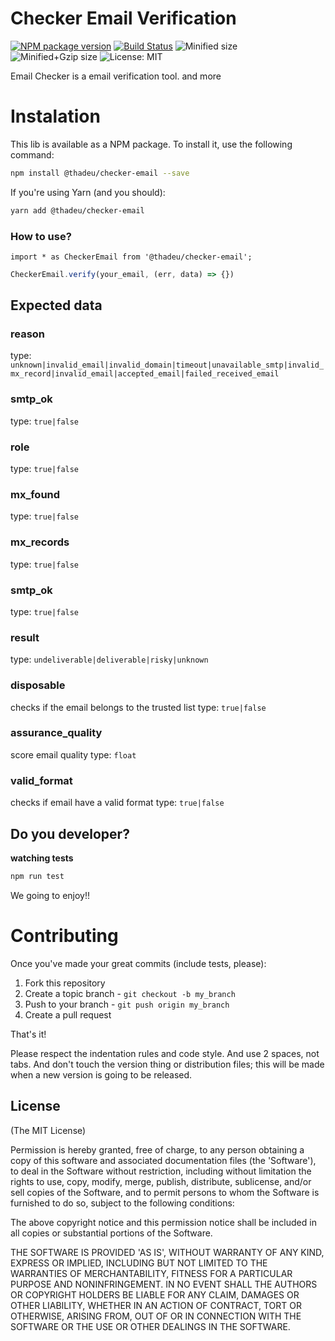 # Checker Email Verification

[![NPM package version](https://img.shields.io/npm/v/@thadeu/checker-email.svg)](https://www.npmjs.com/package/@thadeu/checker-email)
[![Build Status](https://travis-ci.org/thadeu/checker-email.svg?branch=master)](https://travis-ci.org/thadeu/checker-email)
![Minified size](http://img.badgesize.io/thadeu/checker-email/master/dist/checker-email.min.js.svg?label=min+size)
![Minified+Gzip size](http://img.badgesize.io/thadeu/checker-email/master/dist/checker-email.min.js.svg?compression=gzip&label=min%2Bgzip+size)
![License: MIT](https://img.shields.io/npm/l/@thadeu/checker-email.svg)

Email Checker is a email verification tool. and more

# Instalation
This lib is available as a NPM package. To install it, use the following command:

```bash
npm install @thadeu/checker-email --save
```

If you're using Yarn (and you should):

```bash
yarn add @thadeu/checker-email
```

### How to use?

```
import * as CheckerEmail from '@thadeu/checker-email';
```

```js
CheckerEmail.verify(your_email, (err, data) => {})
```

## Expected data

### reason
type: `unknown|invalid_email|invalid_domain|timeout|unavailable_smtp|invalid_mx_record|invalid_email|accepted_email|failed_received_email`

### smtp_ok 
type: `true|false`

### role
type: `true|false`

### mx_found
type: `true|false`

### mx_records
type: `true|false`

### smtp_ok
type: `true|false`

### result
type: `undeliverable|deliverable|risky|unknown`

### disposable
checks if the email belongs to the trusted list
type: `true|false`

### assurance_quality
score email quality
type: `float`

### valid_format
checks if email have a valid format
type: `true|false`

## Do you developer?

**watching tests**

```js
npm run test
```

We going to enjoy!!

# Contributing

Once you've made your great commits (include tests, please):

1. Fork this repository
2. Create a topic branch - `git checkout -b my_branch`
3. Push to your branch - `git push origin my_branch`
4. Create a pull request

That's it!

Please respect the indentation rules and code style. And use 2 spaces, not tabs. And don't touch the version thing or distribution files; this will be made when a new version is going to be released.

## License
(The MIT License)

Permission is hereby granted, free of charge, to any person obtaining a copy of this software and associated documentation files (the 'Software'), to deal in the Software without restriction, including without limitation the rights to use, copy, modify, merge, publish, distribute, sublicense, and/or sell copies of the Software, and to permit persons to whom the Software is furnished to do so, subject to the following conditions:

The above copyright notice and this permission notice shall be included in all copies or substantial portions of the Software.

THE SOFTWARE IS PROVIDED 'AS IS', WITHOUT WARRANTY OF ANY KIND, EXPRESS OR IMPLIED, INCLUDING BUT NOT LIMITED TO THE WARRANTIES OF MERCHANTABILITY, FITNESS FOR A PARTICULAR PURPOSE AND NONINFRINGEMENT. IN NO EVENT SHALL THE AUTHORS OR COPYRIGHT HOLDERS BE LIABLE FOR ANY CLAIM, DAMAGES OR OTHER LIABILITY, WHETHER IN AN ACTION OF CONTRACT, TORT OR OTHERWISE, ARISING FROM, OUT OF OR IN CONNECTION WITH THE SOFTWARE OR THE USE OR OTHER DEALINGS IN THE SOFTWARE.
